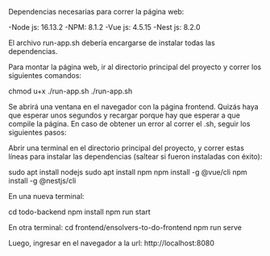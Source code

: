 Dependencias necesarias para correr la página web:

-Node js: 16.13.2
-NPM: 8.1.2
-Vue js: 4.5.15
-Nest js: 8.2.0

El archivo run-app.sh debería encargarse de instalar todas las dependencias.

Para montar la página web, ir al directorio principal del proyecto y correr los siguientes comandos:

chmod u+x ./run-app.sh
./run-app.sh

Se abrirá una ventana en el navegador con la página frontend. Quizás haya que esperar unos segundos y recargar porque hay que esperar a que compile la página.
En caso de obtener un error al correr el .sh, seguir los siguientes pasos:

Abrir una terminal en el directorio principal del proyecto, y correr estas líneas para instalar las dependencias (saltear si fueron instaladas con éxito):

sudo apt install nodejs
sudo apt install npm
npm install -g @vue/cli
npm install -g @nestjs/cli


En una nueva terminal:

cd todo-backend
npm install
npm run start

En otra terminal:
cd frontend/ensolvers-to-do-frontend
npm run serve

Luego, ingresar en el navegador a la url: http://localhost:8080
